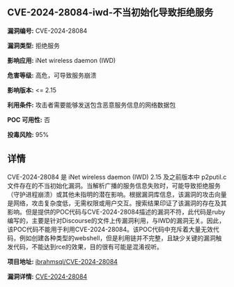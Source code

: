 ## CVE-2024-28084-iwd-不当初始化导致拒绝服务

**漏洞编号:** CVE-2024-28084

**漏洞类型:** 拒绝服务

**影响应用:** iNet wireless daemon (IWD)

**危害等级:** 高危，可导致服务崩溃

**影响版本:** <= 2.15

**利用条件:** 攻击者需要能够发送包含恶意服务信息的网络数据包

**POC 可用性:** 否

**投毒风险:** 95%

## 详情

CVE-2024-28084 是 iNet wireless daemon (IWD) 2.15 及之前版本中 p2putil.c 文件存在的不当初始化漏洞。当解析广播的服务信息失败时，可能导致拒绝服务（守护进程崩溃）或其他未指明的潜在影响。根据漏洞库信息，该漏洞的攻击向量是网络，攻击复杂度低，无需权限或用户交互。搜索结果印证了该漏洞的存在及其影响。但是提供的POC代码与CVE-2024-28084描述的漏洞不符，此代码是ruby编写的，主要是针对Discourse的文件上传漏洞利用，与IWD的漏洞无关。因此，该POC代码不能用于利用CVE-2024-28084。该POC代码中充斥着大量无效代码，例如创建各种类型的webshell，但是利用链并不完整，且缺少关键的漏洞触发代码，不能达到rce的效果，目的很有可能是混淆视听。

**项目地址:** [ibrahmsql/CVE-2024-28084](https://github.com/ibrahmsql/CVE-2024-28084)

**漏洞详情:** [CVE-2024-28084](https://nvd.nist.gov/vuln/detail/CVE-2024-28084)